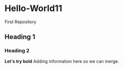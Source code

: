 # Hello-World11
First Repository
## Heading 1
### Heading 2
**Let's try bold**
Adding information here so we can merge.
